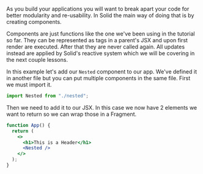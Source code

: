 As you build your applications you will want to break apart your code for better modularity and re-usability. In Solid the main way of doing that is by creating components.

Components are just functions like the one we've been using in the tutorial so far. They can be represented as tags in a parent's JSX and upon first render are executed. After that they are never called again. All updates instead are applied by Solid's reactive system which we will be covering in the next couple lessons.

In this example let's add our `Nested` component to our app. We've defined it in another file but you can put multiple components in the same file. First we must import it.

```js
import Nested from "./nested";
```

Then we need to add it to our JSX. In this case we now have 2 elements we want to return so we can wrap those in a Fragment.

```jsx
function App() {
  return (
    <>
      <h1>This is a Header</h1>
      <Nested />
    </>
  );
}
```